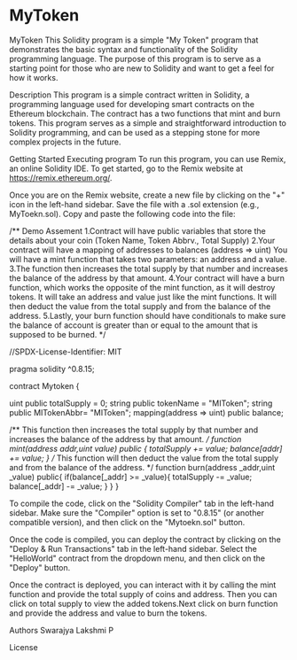# MyToken
MyToken This Solidity program is a simple "My Token" program that demonstrates the basic syntax and functionality of the Solidity programming language. The purpose of this program is to serve as a starting point for those who are new to Solidity and want to get a feel for how it works.

Description This program is a simple contract written in Solidity, a programming language used for developing smart contracts on the Ethereum blockchain. The contract has a two functions that mint and burn tokens. This program serves as a simple and straightforward introduction to Solidity programming, and can be used as a stepping stone for more complex projects in the future.

Getting Started Executing program To run this program, you can use Remix, an online Solidity IDE. To get started, go to the Remix website at https://remix.ethereum.org/.

Once you are on the Remix website, create a new file by clicking on the "+" icon in the left-hand sidebar. Save the file with a .sol extension (e.g., MyToekn.sol). Copy and paste the following code into the file:

/** Demo Assement 1.Contract will have public variables that store the details about your coin (Token Name, Token Abbrv., Total Supply) 
2.Your contract will have a mapping of addresses to balances (address => uint) You will have a mint function that takes two parameters: an address and a value. 3.The function then increases the total supply by that number and increases the balance of the address by that amount. 4.Your contract will have a burn function, which works the opposite of the mint function, as it will destroy tokens. It will take an address and value just like the mint functions. It will then deduct the value from the total supply and from the balance of the address. 5.Lastly, your burn function should have conditionals to make sure the balance of account is greater than or equal to the amount that is supposed to be burned. */

//SPDX-License-Identifier: MIT

pragma solidity ^0.8.15;

contract Mytoken {


  uint public totalSupply = 0;
  string public tokenName = "MIToken";
  string public MITokenAbbr= "MIToken";
  mapping(address => uint) public balance;
  
  /** This function then increases the total supply by that number and increases the balance of the address by that amount. */ 
  function mint(address addr,uint value) public { 
    totalSupply += value; 
    balance[addr] += value;
  }
  /* This function will then deduct the value from the total supply and from the balance of the address. */ 
  function burn(address _addr,uint _value) public{
    if(balance[_addr] >= _value){ 
      totalSupply -= _value; balance[_addr] -= _value; 
      } 
  } 
} 

To compile the code, click on the "Solidity Compiler" tab in the left-hand sidebar. Make sure the "Compiler" option is set to "0.8.15" (or another compatible version), and then click on the "Mytoekn.sol" button.

Once the code is compiled, you can deploy the contract by clicking on the "Deploy & Run Transactions" tab in the left-hand sidebar. Select the "HelloWorld" contract from the dropdown menu, and then click on the "Deploy" button.

Once the contract is deployed, you can interact with it by calling the mint function and provide the total supply of coins and address. Then you can click on total supply to view the added tokens.Next click on burn function and provide the address and value to burn the tokens.

Authors Swarajya Lakshmi P

License
